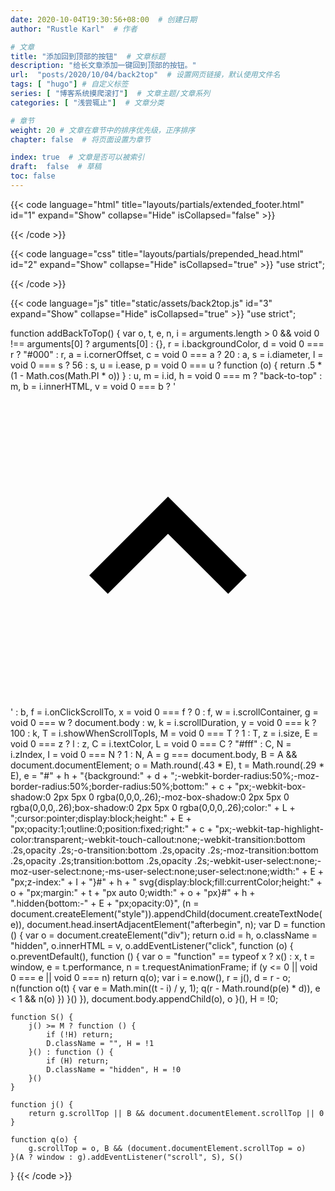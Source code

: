 ```yaml
---
date: 2020-10-04T19:30:56+08:00  # 创建日期
author: "Rustle Karl"  # 作者

# 文章
title: "添加回到顶部的按钮"  # 文章标题
description: "给长文章添加一键回到顶部的按钮。"
url:  "posts/2020/10/04/back2top"  # 设置网页链接，默认使用文件名
tags: [ "hugo"] # 自定义标签
series: [ "博客系统摸爬滚打"]  # 文章主题/文章系列
categories: [ "浅尝辄止"]  # 文章分类

# 章节
weight: 20 # 文章在章节中的排序优先级，正序排序
chapter: false  # 将页面设置为章节

index: true  # 文章是否可以被索引
draft:  false  # 草稿
toc: false
---
```


{{< code language="html" title="layouts/partials/extended_footer.html" id="1" expand="Show" collapse="Hide" isCollapsed="false" >}}
<script src={{ "assets/back2top.js" | absURL }}></script>

<script>
    addBackToTop({
        diameter: 42,
        backgroundColor: 'rgb(221, 0, 0)',
        textColor: '#fff'
    })
</script>
{{< /code >}}

{{< code language="css" title="layouts/partials/prepended_head.html" id="2" expand="Show" collapse="Hide" isCollapsed="true" >}}
"use strict";
<style>
    #back-to-top {
        background: rgb(221, 0, 0);
        -webkit-border-radius: 50%;
        -moz-border-radius: 50%;
        border-radius: 50%;
        bottom: 20px;
        -webkit-box-shadow: 0 2px 5px 0 rgba(0, 0, 0, .26);
        -moz-box-shadow: 0 2px 5px 0 rgba(0, 0, 0, .26);
        box-shadow: 0 2px 5px 0 rgba(0, 0, 0, .26);
        color: #fff;
        cursor: pointer;
        display: block;
        height: 42px;
        opacity: 1;
        outline: 0;
        position: fixed;
        right: 20px;
        -webkit-tap-highlight-color: transparent;
        -webkit-touch-callout: none;
        -webkit-transition: bottom .2s, opacity .2s;
        -o-transition: bottom .2s, opacity .2s;
        -moz-transition: bottom .2s, opacity .2s;
        transition: bottom .2s, opacity .2s;
        -webkit-user-select: none;
        -moz-user-select: none;
        -ms-user-select: none;
        user-select: none;
        width: 42px;
        z-index: 1
    }

    #back-to-top svg {
        display: block;
        fill: currentColor;
        height: 18px;
        margin: 12px auto 0;
        width: 18px
    }
    
    #back-to-top.hidden {
        bottom: -42px;
        opacity: 0
    }
</style>
{{< /code >}}

{{< code language="js" title="static/assets/back2top.js" id="3" expand="Show" collapse="Hide" isCollapsed="true" >}}
"use strict";

function addBackToTop() {
    var o, t, e, n, i = arguments.length > 0 && void 0 !== arguments[0] ? arguments[0] : {},
        r = i.backgroundColor,
        d = void 0 === r ? "#000" : r,
        a = i.cornerOffset,
        c = void 0 === a ? 20 : a,
        s = i.diameter,
        l = void 0 === s ? 56 : s,
        u = i.ease,
        p = void 0 === u ? function (o) {
            return .5 * (1 - Math.cos(Math.PI * o))
        } : u,
        m = i.id,
        h = void 0 === m ? "back-to-top" : m,
        b = i.innerHTML,
        v = void 0 === b ? '<svg viewBox="0 0 24 24"><path d="M7.41 15.41L12 10.83l4.59 4.58L18 14l-6-6-6 6z"></path></svg>' : b,
        f = i.onClickScrollTo,
        x = void 0 === f ? 0 : f,
        w = i.scrollContainer,
        g = void 0 === w ? document.body : w,
        k = i.scrollDuration,
        y = void 0 === k ? 100 : k,
        T = i.showWhenScrollTopIs,
        M = void 0 === T ? 1 : T,
        z = i.size,
        E = void 0 === z ? l : z,
        C = i.textColor,
        L = void 0 === C ? "#fff" : C,
        N = i.zIndex,
        I = void 0 === N ? 1 : N,
        A = g === document.body,
        B = A && document.documentElement;
    o = Math.round(.43 * E), t = Math.round(.29 * E), e = "#" + h + "{background:" + d + ";-webkit-border-radius:50%;-moz-border-radius:50%;border-radius:50%;bottom:" + c + "px;-webkit-box-shadow:0 2px 5px 0 rgba(0,0,0,.26);-moz-box-shadow:0 2px 5px 0 rgba(0,0,0,.26);box-shadow:0 2px 5px 0 rgba(0,0,0,.26);color:" + L + ";cursor:pointer;display:block;height:" + E + "px;opacity:1;outline:0;position:fixed;right:" + c + "px;-webkit-tap-highlight-color:transparent;-webkit-touch-callout:none;-webkit-transition:bottom .2s,opacity .2s;-o-transition:bottom .2s,opacity .2s;-moz-transition:bottom .2s,opacity .2s;transition:bottom .2s,opacity .2s;-webkit-user-select:none;-moz-user-select:none;-ms-user-select:none;user-select:none;width:" + E + "px;z-index:" + I + "}#" + h + " svg{display:block;fill:currentColor;height:" + o + "px;margin:" + t + "px auto 0;width:" + o + "px}#" + h + ".hidden{bottom:-" + E + "px;opacity:0}", (n = document.createElement("style")).appendChild(document.createTextNode(e)), document.head.insertAdjacentElement("afterbegin", n);
    var D = function () {
            var o = document.createElement("div");
            return o.id = h, o.className = "hidden", o.innerHTML = v, o.addEventListener("click", function (o) {
                o.preventDefault(),
                    function () {
                        var o = "function" == typeof x ? x() : x,
                            t = window,
                            e = t.performance,
                            n = t.requestAnimationFrame;
                        if (y <= 0 || void 0 === e || void 0 === n) return q(o);
                        var i = e.now(),
                            r = j(),
                            d = r - o;
                        n(function o(t) {
                            var e = Math.min((t - i) / y, 1);
                            q(r - Math.round(p(e) * d)), e < 1 && n(o)
                        })
                    }()
            }), document.body.appendChild(o), o
        }(),
        H = !0;

    function S() {
        j() >= M ? function () {
            if (!H) return;
            D.className = "", H = !1
        }() : function () {
            if (H) return;
            D.className = "hidden", H = !0
        }()
    }
    
    function j() {
        return g.scrollTop || B && document.documentElement.scrollTop || 0
    }
    
    function q(o) {
        g.scrollTop = o, B && (document.documentElement.scrollTop = o)
    }(A ? window : g).addEventListener("scroll", S), S()
}
{{< /code >}}
